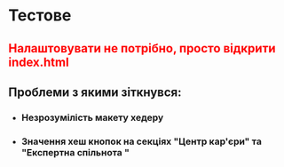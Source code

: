 <h1>Тестове</h1>
<h2 style="color: #FF0000;" >Налаштовувати не потрібно, просто відкрити index.html</h2>

<h2>Проблеми з якими зіткнувся:</h2>
<ul>

  <li> <h3>Незрозумілість макету хедеру</h3> </li>
  <li> <h3>Значення хеш кнопок на секціях "Центр кар'єри" та "Експертна спільнота
"</h3> </li>
  
</ul>
